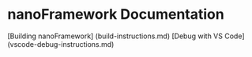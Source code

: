 # nanoFramework Documentation

[Building nanoFramework] (build-instructions.md)
[Debug with VS Code] (vscode-debug-instructions.md)
 